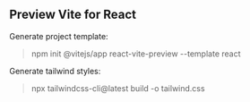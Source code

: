 ## Preview Vite for React

Generate project template:
> npm init @vitejs/app react-vite-preview --template react

Generate tailwind styles:
> npx tailwindcss-cli@latest build -o tailwind.css
